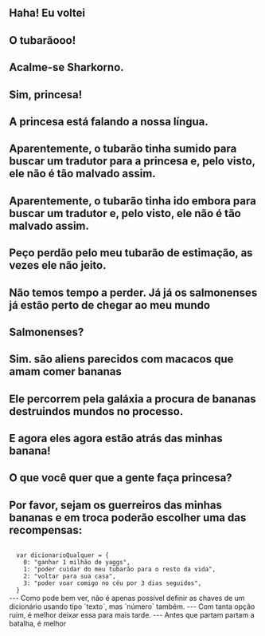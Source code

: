 <Image picture='tubarao.jpg'>Haha! Eu voltei</Image>
---
<Text picture='panda-espantado.jpg'>O tubarãooo!</Text>
---
<Image picture='princess-vomiting.jpg'>Acalme-se Sharkorno.</Image>
---
<Image picture='tubarao-acenando.jpg'>Sim, princesa!</Image>
---
<User>A princesa está falando a nossa língua.</User>
---
<Text picture='panda-espantado.jpg'>Aparentemente, o tubarão tinha sumido para buscar um tradutor para a princesa e, pelo visto, ele não é tão malvado assim.</Text>
---
<Text picture='panda-espantado.jpg'>Aparentemente, o tubarão tinha ido embora para buscar um tradutor e, pelo visto, ele não é tão malvado assim.</Text>
---
<Image picture='princess-vomiting.jpg'>Peço perdão pelo meu tubarão de estimação, as vezes ele não jeito.</Image>
---
<Image picture='princess-vomiting.jpg'>Não temos tempo a perder. Já já os salmonenses já estão perto de chegar ao meu mundo</Image>
---
<User>Salmonenses?</User>
---
<Image picture='princess-vomiting.jpg'>Sim. são aliens parecidos com macacos que amam comer bananas</Image>
---
<Image picture='princess-vomiting.jpg'>Ele percorrem pela galáxia a procura de bananas destruindos mundos no processo.</Image>
---
<Image picture='princess-vomiting.jpg'>E agora eles agora estão atrás das minhas banana!</Image>
---
<User>O que você quer que a gente faça princesa?</User>
---
<Image picture='princess-vomiting.jpg'>Por favor, sejam os guerreiros das minhas bananas e em troca poderão escolher uma das recompensas:</Image>
---
<Code>
  var dicionarioQualquer = {
    0: "ganhar 1 milhão de yaggs",
    1: "poder cuidar do meu tubarão para o resto da vida",
    2: "voltar para sua casa",
    3: "poder voar comigo no céu por 3 dias seguidos",
  }
</Code>
---
<Alert picture='princess-vomiting.jpg'>Como pode bem ver, não é apenas possível definir as chaves de um dicionário usando tipo `texto`, mas `número` também.</Alert>
---
<Text picture='princess-vomiting.jpg'>Com tanta opção ruim, é melhor deixar essa para mais tarde.</Text>
---
<Image picture='princess-vomiting.jpg'>Antes que partam partam a batalha, é melhor </Image>